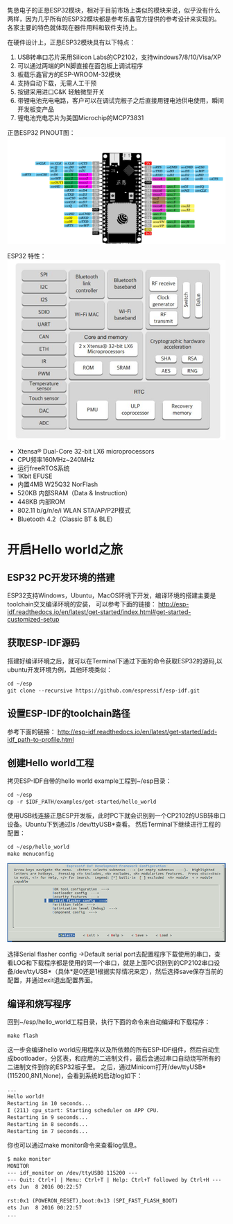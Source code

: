 隽恳电子的正恳ESP32模块，相对于目前市场上类似的模块来说，似乎没有什么两样，因为几乎所有的ESP32模块都是参考乐鑫官方提供的参考设计来实现的。各家主要的特色就体现在器件用料和软件支持上。

在硬件设计上，正恳ESP32模块具有以下特点：
1. USB转串口芯片采用Silicon Labs的CP2102，支持windows7/8/10/Visa/XP
2. 可以通过两端的PIN脚直接在面包板上调试程序
3. 板载乐鑫官方的ESP-WROOM-32模块
4. 支持自动下载，无需人工干预
5. 按键采用进口C&K 轻触微型开关
6. 带锂电池充电电路，客户可以在调试完板子之后直接用锂电池供电使用，瞬间开发板变产品
7. 锂电池充电芯片为美国Microchip的MCP73831

正恳ESP32 PINOUT图：
![logo](ESP32development/ESP32pinout.jpg)

ESP32 特性：
![logo](ESP32development/FeaturesESP32.JPG)
- Xtensa® Dual-Core 32-bit LX6 microprocessors
- CPU频率160MHz~240MHz
- 运行freeRTOS系统
- 1Kbit EFUSE
- 内置4MB W25Q32 NorFlash
- 520KB 内部SRAM（Data & Instruction）
- 448KB 内部ROM
- 802.11 b/g/n/e/i WLAN STA/AP/P2P模式
- Bluetooth 4.2（Classic BT & BLE）

# 开启Hello world之旅

## ESP32 PC开发环境的搭建
ESP32支持Windows，Ubuntu，MacOS环境下开发，编译环境的搭建主要是toolchain交叉编译环境的安装，
可以参考下面的链接：
http://esp-idf.readthedocs.io/en/latest/get-started/index.html#get-started-customized-setup
## 获取ESP-IDF源码
搭建好编译环境之后，就可以在Terminal下通过下面的命令获取ESP32的源码,以ubuntu开发环境为例，其他环境类似：

```
cd ~/esp
git clone --recursive https://github.com/espressif/esp-idf.git
```
## 设置ESP-IDF的toolchain路径
参考下面的链接：
http://esp-idf.readthedocs.io/en/latest/get-started/add-idf_path-to-profile.html
## 创建Hello world工程
拷贝ESP-IDF自带的hello world example工程到~/esp目录：

```
cd ~/esp
cp -r $IDF_PATH/examples/get-started/hello_world
```
 使用USB线连接正恳ESP开发板，此时PC下就会识别到一个CP2102的USB转串口设备。Ubuntu下到通过ls /dev/ttyUSB*查看。
 然后Terminal下继续进行工程的配置：

```
cd ~/esp/hello_world
make menuconfig
```
![logo](ESP32development/project-configuration.png)

选择Serial flasher config ->Default serial port去配置程序下载使用的串口，查看LOG和下载程序都是使用的同一个串口，就是上面PC识别到的CP2102串口设备/dev/ttyUSB*（具体*是0还是1根据实际情况来定），然后选择save保存当前的配置，并通过exit退出配置界面。
## 编译和烧写程序
回到~/esp/hello_world工程目录，执行下面的命令来自动编译和下载程序：

```
make flash
```
这一步会编译hello world应用程序以及所依赖的所有ESP-IDF组件，然后自动生成bootloader，分区表，和应用的二进制文件，最后会通过串口自动烧写所有的二进制文件到你的ESP32板子里。
之后，通过Minicom打开/dev/ttyUSB*(115200,8N1,None)，会看到系统的启动log如下：

```
...
Hello world!
Restarting in 10 seconds...
I (211) cpu_start: Starting scheduler on APP CPU.
Restarting in 9 seconds...
Restarting in 8 seconds...
Restarting in 7 seconds...
```
你也可以通过make monitor命令来查看log信息。

```
$ make monitor
MONITOR
--- idf_monitor on /dev/ttyUSB0 115200 ---
--- Quit: Ctrl+] | Menu: Ctrl+T | Help: Ctrl+T followed by Ctrl+H ---
ets Jun  8 2016 00:22:57

rst:0x1 (POWERON_RESET),boot:0x13 (SPI_FAST_FLASH_BOOT)
ets Jun  8 2016 00:22:57
...
```
